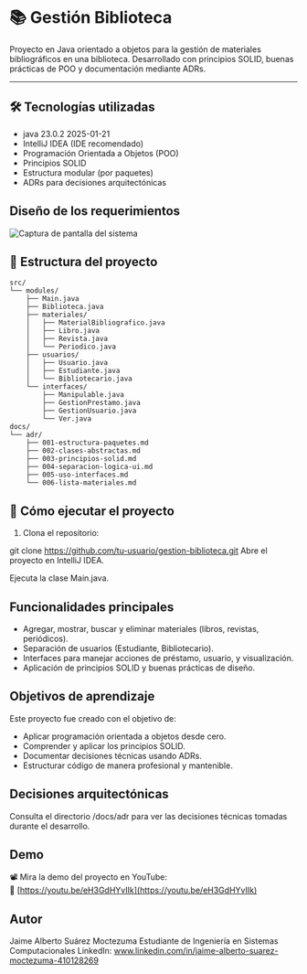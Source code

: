 # 📚 Gestión Biblioteca

Proyecto en Java orientado a objetos para la gestión de materiales bibliográficos en una biblioteca. Desarrollado con principios SOLID, buenas prácticas de POO y documentación mediante ADRs.

---

## 🛠️ Tecnologías utilizadas

- java 23.0.2 2025-01-21
- IntelliJ IDEA (IDE recomendado)
- Programación Orientada a Objetos (POO)
- Principios SOLID
- Estructura modular (por paquetes)
- ADRs para decisiones arquitectónicas

## Diseño de los requerimientos

![Captura de pantalla del sistema](diseñoRequerimientos.jpg)


## 📂 Estructura del proyecto

```plaintext
src/
└── modules/
    ├── Main.java
    ├── Biblioteca.java
    ├── materiales/
    │   ├── MaterialBibliografico.java
    │   ├── Libro.java
    │   ├── Revista.java
    │   └── Periodico.java
    ├── usuarios/
    │   ├── Usuario.java
    │   ├── Estudiante.java
    │   └── Bibliotecario.java
    └── interfaces/
        ├── Manipulable.java
        ├── GestionPrestamo.java
        ├── GestionUsuario.java
        └── Ver.java
docs/
└── adr/
    ├── 001-estructura-paquetes.md
    ├── 002-clases-abstractas.md
    ├── 003-principios-solid.md
    ├── 004-separacion-logica-ui.md
    ├── 005-uso-interfaces.md
    └── 006-lista-materiales.md
```
## 🚀 Cómo ejecutar el proyecto

1. Clona el repositorio:

git clone https://github.com/tu-usuario/gestion-biblioteca.git
Abre el proyecto en IntelliJ IDEA.

Ejecuta la clase Main.java.

## Funcionalidades principales
- Agregar, mostrar, buscar y eliminar materiales (libros, revistas, periódicos).
- Separación de usuarios (Estudiante, Bibliotecario).
- Interfaces para manejar acciones de préstamo, usuario, y visualización.
- Aplicación de principios SOLID y buenas prácticas de diseño.

## Objetivos de aprendizaje
Este proyecto fue creado con el objetivo de:

- Aplicar programación orientada a objetos desde cero.
- Comprender y aplicar los principios SOLID.
- Documentar decisiones técnicas usando ADRs.
- Estructurar código de manera profesional y mantenible.

## Decisiones arquitectónicas
Consulta el directorio /docs/adr para ver las decisiones técnicas tomadas durante el desarrollo.

## Demo

📽️ Mira la demo del proyecto en YouTube:  
🔗 [https://youtu.be/eH3GdHYvIIk](https://youtu.be/eH3GdHYvIIk)

## Autor
Jaime Alberto Suárez Moctezuma
Estudiante de Ingeniería en Sistemas Computacionales
LinkedIn: www.linkedin.com/in/jaime-alberto-suarez-moctezuma-410128269
